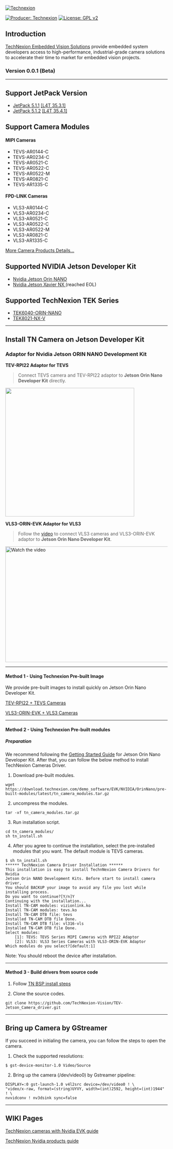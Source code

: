 [![Technexion](https://github.com/TechNexion-Vision/TEV-Jetson_Camera_driver/assets/28101204/08cd2fa9-7333-4a16-819f-c69a3dbf290c)](https://www.technexion.com/products/embedded-vision/)

[![Producer: Technexion](https://img.shields.io/badge/Producer-Technexion-blue.svg)](https://www.technexion.com)
[![License: GPL v2](https://img.shields.io/badge/License-GPL%20v2-blue.svg)](https://www.gnu.org/licenses/old-licenses/gpl-2.0.en.html)

## Introduction

[TechNexion Embedded Vision Solutions](https://www.technexion.com/products/embedded-vision/) provide embedded system developers access to high-performance, industrial-grade camera solutions to accelerate their time to market for embedded vision projects.

### Version 0.0.1 (Beta)
---

## Support JetPack Version

- [JetPack 5.1.1](https://developer.nvidia.com/embedded/jetpack-sdk-511) [[L4T 35.3.1]](https://developer.nvidia.com/embedded/jetson-linux-r3531)
- [JetPack 5.1.2](https://developer.nvidia.com/embedded/jetpack-sdk-512) [[L4T 35.4.1]](https://developer.nvidia.com/embedded/jetson-linux-r3541)

## Support Camera Modules

#### MIPI Cameras
- TEVS-AR0144-C
- TEVS-AR0234-C
- TEVS-AR0521-C
- TEVS-AR0522-C
- TEVS-AR0522-M
- TEVS-AR0821-C
- TEVS-AR1335-C

#### FPD-LINK Cameras
- VLS3-AR0144-C
- VLS3-AR0234-C
- VLS3-AR0521-C
- VLS3-AR0522-C
- VLS3-AR0522-M
- VLS3-AR0821-C
- VLS3-AR1335-C

[More Camera Products Details...](https://www.technexion.com/products/embedded-vision)
## Supported NVIDIA Jetson Developer Kit

- [Nvidia Jetson Orin NANO](https://developer.nvidia.com/embedded/learn/get-started-jetson-orin-nano-devkit)
- [Nvidia Jetson Xavier NX ](https://developer.nvidia.com/embedded/learn/get-started-jetson-xavier-nx-devkit) (reached EOL)

## Supported TechNexion TEK Series

- [TEK6040-ORIN-NANO](https://www.technexion.com/products/embedded-computing/aivision/tek6040-orin-nano/)
- [TEK8021-NX-V](https://www.technexion.com/product/tek8021-nx-v/)

---
## Install TN Camera on Jetson Developer Kit

### Adaptor for Nvidia **Jetson ORIN NANO Development Kit**

**TEV-RPI22 Adaptor for TEVS**

> Connect TEVS camera and TEV-RPI22 adaptor to **Jetson Orin Nano Developer Kit** directly. 

<a href="https://www.technexion.com/products/embedded-vision/mipi-csi2/evk/tevs-ar0144-c-s33-ir-rpi22/" target="_blank">
 <img src="https://www.technexion.com/wp-content/uploads/2023/11/tevs-ar0144-c-s33-ir-rpi22.png" width="400" height="400" />
</a>

**VLS3-ORIN-EVK Adaptor for VLS3**

> Follow the [video](https://www.youtube.com/watch?v=Ggu97E-KmsA) to connect VLS3 cameras and VLS3-ORIN-EVK adaptor to **Jetson Orin Nano Developer Kit**.

<a href="http://www.youtube.com/watch?feature=player_embedded&v=Ggu97E-KmsA" target="_blank">
 <img src="https://img.youtube.com/vi/Ggu97E-KmsA/0.jpg" alt="Watch the video"  width="640" height="360" />
</a>

---



#### Method 1 - Using Technexion Pre-built Image

We provide pre-built images to install quickly on Jetson Orin Nano Developer Kit.

[TEV-RPI22 + TEVS Cameras](https://download.technexion.com/demo_software/EVK/NVIDIA/OrinNano/TEV-RPI22_Camera_Series/DiskImage/TEV-RPI22-TEVS_ubuntu-20.04_dp_SD_diskimg_20240105.zip)

[VLS3-ORIN-EVK + VLS3 Cameras](https://download.technexion.com/demo_software/EVK/NVIDIA/OrinNano/VLS3-ORIN-EVK/DiskImage/VLS3-ORIN-EVK-VLS3_ubuntu-20.04_dp_SD_diskimg_20240105.zip)

---

#### Method 2 - Using Technexion Pre-built modules

##### Preparation

We recommend following the [Getting Started Guide](https://developer.nvidia.com/embedded/learn/get-started-jetson-orin-nano-devkit) for Jetson Orin Nano Developer Kit.
After that, you can follow the below method to install TechNexion Cameras Driver.

1. Download pre-built modules.

```
wget https://download.technexion.com/demo_software/EVK/NVIDIA/OrinNano/pre-built-modules/latest/tn_camera_modules.tar.gz
```

2. uncompress the modules.

```shell
tar -xf tn_camera_modules.tar.gz
```

3. Run installation script.

```shell'
cd tn_camera_modules/
sh tn_install.sh
```

4. After you agree to continue the installation, select the pre-installed modules that you want. The default module is TEVS cameras.

```shell
$ sh tn_install.sh
****** TechNexion Camera Driver Installation ******
This installation is easy to install TechnNexion Camera Drivers for Nvidia
Jetson Orin NANO Development Kits. Before start to install camera driver,
You should BACKUP your image to avoid any file you lost while installing process.
Do you want to continue?[Y/n]Y
Continuing with the installation...
Install TN-CAM modules: vizionlink.ko
Install TN-CAM modules: tevs.ko
Install TN-CAM DTB file: tevs
Installed TN-CAM DTB file Done.
Install TN-CAM DTB file: vl316-vls
Installed TN-CAM DTB file Done.
Select modules:
    [1]: TEVS: TEVS Series MIPI Cameras with RPI22 Adaptor
    [2]: VLS3: VLS3 Series Cameras with VLS3-ORIN-EVK Adaptor
Which modules do you select?[default:1]
```
   
Note: You should reboot the device after installation.

---

#### Method 3 - Build drivers from source code

1. Follow [TN BSP install steps](https://github.com/TechNexion-Vision/nvidia_jetson_tn_bsp)

2. Clone the source codes.

```shell
git clone https://github.com/TechNexion-Vision/TEV-Jetson_Camera_driver.git
```

---

## Bring up Camera by GStreamer

If you succeed in initialing the camera, you can follow the steps to open the camera.

1. Check the supported resolutions:

```shell
$ gst-device-monitor-1.0 Video/Source
```
2. Bring up the camera (/dev/video0) by Gstreamer pipeline:

```shell
DISPLAY=:0 gst-launch-1.0 v4l2src device=/dev/video0 ! \
"video/x-raw, format=(string)UYVY, width=(int)2592, height=(int)1944" ! \
nvvidconv ! nv3dsink sync=false
```

---
## WIKI Pages

[TechNexion cameras with Nvidia EVK guide](https://developer.technexion.com/docs/tevi-arxxxx-cameras-on-nvidia-jetson-nano)

[TechNexion Nvidia products guide](https://developer.technexion.com/docs/1)
